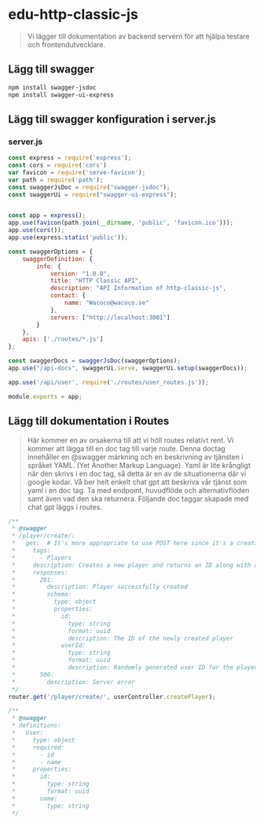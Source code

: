 # edu-http-classic-js

> Vi lägger till dokumentation av backend servern för att hjälpa testare och frontendutvecklare.

## Lägg till swagger

```bash
npm install swagger-jsdoc
npm install swagger-ui-express
```

## Lägg till swagger konfiguration i server.js

### server.js

```js
const express = require('express');
const cors = require('cors')
var favicon = require('serve-favicon');
var path = require('path');
const swaggerJsDoc = require("swagger-jsdoc");
const swaggerUi = require("swagger-ui-express");


const app = express();
app.use(favicon(path.join(__dirname, 'public', 'favicon.ico')));
app.use(cors());
app.use(express.static('public'));

const swaggerOptions = {
    swaggerDefinition: {
        info: {
            version: "1.0.0",
            title: "HTTP Classic API",
            description: "API Information of http-classic-js",
            contact: {
                name: "Wacoco@wacoco.se"
            },
            servers: ["http://localhost:3001"]
        }
    },
    apis: ['./routes/*.js']
};

const swaggerDocs = swaggerJsDoc(swaggerOptions);
app.use("/api-docs", swaggerUi.serve, swaggerUi.setup(swaggerDocs));

app.use('/api/user', require('./routes/user_routes.js'));

module.exports = app;
```

## Lägg till dokumentation i Routes

> Här kommer en av orsakerna till att vi höll routes relativt rent. Vi kommer att lägga till en doc tag till varje route. Denna doctag innehåller en @swagger märkning och
> en beskrivning av tjänsten i språket YAML. (Yet Another Markup Language). Yaml är lite krångligt när den skrivs i en doc tag, så detta är en av de situationerna där vi
> google kodar. Vå ber helt enkelt chat gpt att beskriva vår tjänst som yaml i en doc tag. Ta med endpoint, huvudflöde och alternativflöden samt även vad den ska returnera.
> Följande doc taggar skapade med chat gpt läggs i routes.

```js
/**
 * @swagger
 * /player/create/:
 *   get:  # It's more appropriate to use POST here since it's a creation operation.
 *     tags:
 *       - Players
 *     description: Creates a new player and returns an ID along with a random user ID
 *     responses:
 *       201:
 *         description: Player successfully created
 *         schema:
 *           type: object
 *           properties:
 *             id:
 *               type: string
 *               format: uuid
 *               description: The ID of the newly created player
 *             userId:
 *               type: string
 *               format: uuid
 *               description: Randomly generated user ID for the player
 *       500:
 *         description: Server error
 */
router.get('/player/create/', userController.createPlayer);

/**
 * @swagger
 * definitions:
 *   User:
 *     type: object
 *     required:
 *       - id
 *       - name
 *     properties:
 *       id:
 *         type: string
 *         format: uuid
 *       name:
 *         type: string
 */
```
